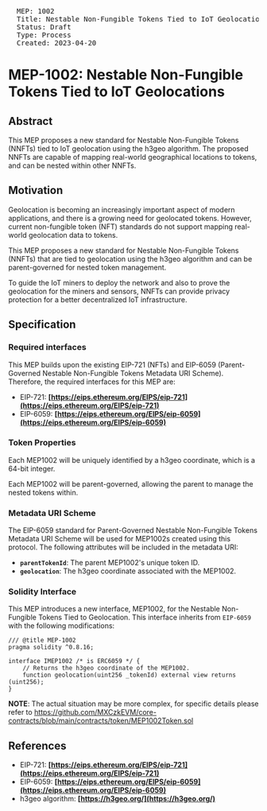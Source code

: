 <pre>
  MEP: 1002
  Title: Nestable Non-Fungible Tokens Tied to IoT Geolocations
  Status: Draft
  Type: Process
  Created: 2023-04-20
</pre>

# MEP-1002: Nestable Non-Fungible Tokens Tied to IoT Geolocations

## **Abstract**

This MEP proposes a new standard for Nestable Non-Fungible Tokens (NNFTs) tied to IoT geolocation using the h3geo algorithm. The proposed NNFTs are capable of mapping real-world geographical locations to tokens, and can be nested within other NNFTs.

## **Motivation**

Geolocation is becoming an increasingly important aspect of modern applications, and there is a growing need for geolocated tokens. However, current non-fungible token (NFT) standards do not support mapping real-world geolocation data to tokens.

This MEP proposes a new standard for Nestable Non-Fungible Tokens (NNFTs) that are tied to geolocation using the h3geo algorithm and can be parent-governed for nested token management.

To guide the IoT miners to deploy the network and also to prove the geolocation for the miners and sensors, NNFTs can provide privacy protection for a better decentralized IoT infrastructure.

## **Specification**

### **Required interfaces**

This MEP builds upon the existing EIP-721 (NFTs) and EIP-6059 (Parent-Governed Nestable Non-Fungible Tokens Metadata URI Scheme). Therefore, the required interfaces for this MEP are:

- EIP-721: **[https://eips.ethereum.org/EIPS/eip-721](https://eips.ethereum.org/EIPS/eip-721)**
- EIP-6059: **[https://eips.ethereum.org/EIPS/eip-6059](https://eips.ethereum.org/EIPS/eip-6059)**

### **Token Properties**

Each MEP1002 will be uniquely identified by a h3geo coordinate, which is a 64-bit integer.

Each MEP1002 will be parent-governed, allowing the parent to manage the nested tokens within.

### **Metadata URI Scheme**

The EIP-6059 standard for Parent-Governed Nestable Non-Fungible Tokens Metadata URI Scheme will be used for MEP1002s created using this protocol. The following attributes will be included in the metadata URI:

- **`parentTokenId`**: The parent MEP1002's unique token ID.
- **`geolocation`**: The h3geo coordinate associated with the MEP1002.

### Solidity Interface

This MEP introduces a new interface, MEP1002, for the Nestable Non-Fungible Tokens Tied to Geolocation. This interface inherits from `EIP-6059` with the following modifications:

```solidity
/// @title MEP-1002
pragma solidity ^0.8.16;

interface IMEP1002 /* is ERC6059 */ {
    // Returns the h3geo coordinate of the MEP1002.
    function geolocation(uint256 _tokenId) external view returns (uint256);
}
```

**NOTE**: The actual situation may be more complex, for specific details please refer to https://github.com/MXCzkEVM/core-contracts/blob/main/contracts/token/MEP1002Token.sol

## **References**

- EIP-721: **[https://eips.ethereum.org/EIPS/eip-721](https://eips.ethereum.org/EIPS/eip-721)**
- EIP-6059: **[https://eips.ethereum.org/EIPS/eip-6059](https://eips.ethereum.org/EIPS/eip-6059)**
- h3geo algorithm: **[https://h3geo.org/](https://h3geo.org/)**
